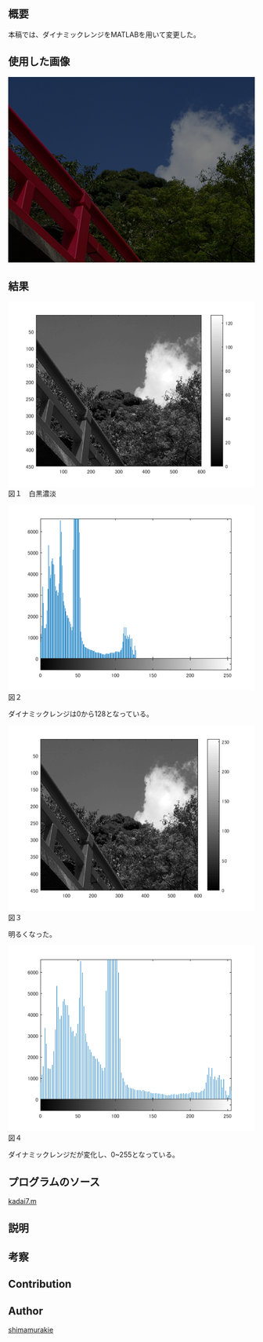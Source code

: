

## 概要

本稿では、ダイナミックレンジをMATLABを用いて変更した。

## 使用した画像

![Alt text](hashi1.png "Optional title")

## 結果


![Alt text](770.png "Optional title")
図１　白黒濃淡

![Alt text](771.png "Optional title")
図２

ダイナミックレンジは0から128となっている。

![Alt text](772.png "Optional title")
図３　

明るくなった。

![Alt text](773.png "Optional title")
図４

ダイナミックレンジだが変化し、0~255となっている。

## プログラムのソース

[kadai7.m](https://github.com/shimamurakie/ImageProssessing/edit/master/kadai7.m)

## 説明

## 考察

## Contribution



## Author

[shimamurakie](https://github.com/shimamurakie)
